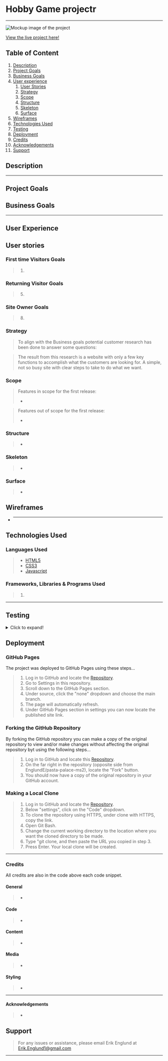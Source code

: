 # Hobby Game projectr

---

![Mockup image of the project]()

[View the live project here!]()

## Table of Content

1. [Description](#description)
2. [Project Goals](#project-goals)
3. [Business Goals](#business-goals)
4. [User experience](#user-experience)
   1. [User Stories](#user-stories)
   2. [Strategy](#strategy)
   3. [Scope](#scope)
   4. [Structure](#structure)
   5. [Skeleton](#skeleton)
   6. [Surface](#surface)
5. [Wireframes](#wireframes)
6. [Technologies Used](#technologies-used)
7. [Testing](#testing)
8. [Deployment](#deployment)
9. [Credits](#credits)
10. [Acknowledgements](#acknowledgements)
11. [Support](#support)

## Description

>

>

---

## Project Goals

>

## Business Goals

>

---

## User Experience

## User stories

### First time Visitors Goals

> 1.

### Returning Visitor Goals

> 5.

### Site Owner Goals

> 8.

### Strategy

> To align with the Business goals potential customer research has been done to answer some questions:

> The result from this research is a website with only a few key functions to accomplish what the customers are looking for. A simple, not so busy site with clear steps to take to do what we want.

### Scope

> Features in scope for the first release:
>
> -

> Features out of scope for the first release:
>
> -

### Structure

> -

### Skeleton

> -

### Surface

> -

## Wireframes

- ***

## Technologies Used

### Languages Used

> - [HTML5](https://en.wikipedia.org/wiki/HTML5)
> - [CSS3](https://en.wikipedia.org/wiki/CSS)
> - [Javascript](https://sv.wikipedia.org/wiki/Javascript)

### Frameworks, Libraries & Programs Used

> 1.

---

## Testing

<details>
<summary>Click to expand!</summary>

The W3C Markup Validator, W3C CSS Validator Services and Jshint were used to validate every page of the project to ensure there were no syntax errors in the project.

> -

Tools to test Performance, Accessibility, Best Practices and SEO.

> -

### Testing of User Stories from the User Story Section

> 1. As a first time visitor i want to browse the menu:

> -

### Bugs found and fixed during development:

> -

### Browser compatibility

> -

> -

### Functional tests on different devices

> - Iphone 7, Iphone 11 Pro, Iphone SE, Ipad. Samsung Galaxy S10e, Xiaomi Mi Note 10. Laptop, PC. Below tests was performed on all devices:

</details>

## Deployment

### GitHub Pages

The project was deployed to GitHub Pages using these steps...

> 1. Log in to GitHub and locate the [Repository]().
> 2. Go to Settings in this repository.
> 3. Scroll down to the GitHub Pages section.
> 4. Under source, click the "none" dropdown and choose the main branch.
> 5. The page will automatically refresh.
> 6. Under GitHub Pages section in settings you can now locate the published site link.

### Forking the GitHub Repository

By forking the GitHub repository you can make a copy of the original repository to view and/or make changes without affecting the original repository byt using the following steps...

> 1. Log in to GitHub and locate this [Repository]().
> 2. On the far right in the repository (opposite side from EnglundE/pasta-palace-ms2), locate the "Fork" button.
> 3. You should now have a copy of the original repository in your GitHub account.

### Making a Local Clone

> 1. Log in to GitHub and locate the [Repository]().
> 2. Below "settings", click on the "Code" dropdown.
> 3. To clone the repository using HTTPS, under clone with HTTPS, copy the link.
> 4. Open Git Bash.
> 5. Change the current working directory to the location where you want the cloned directory to be made.
> 6. Type "git clone, and then paste the URL you copied in step 3.
> 7. Press Enter. Your local clone will be created.

---

### Credits

All credits are also in the code above each code snippet.

#### General

> -

#### Code

> -

#### Content

> -

#### Media

> -

#### Styling

> -

---

#### Acknowledgements

> -

## Support

> For any issues or assistance, please email Erik Englund at Erik.Englund1@gmail.com

---
